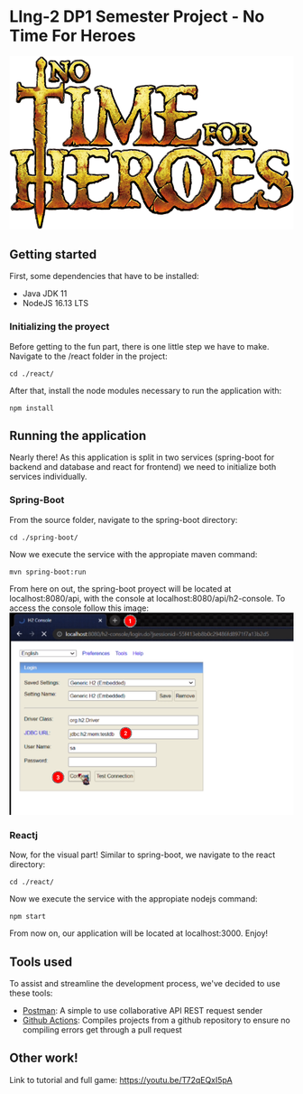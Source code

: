 # LIng-2 DP1 Semester Project - No Time For Heroes
![Logo](/spring-boot/src/main/resources/static/resources/images/logo_ntfh.png)


## Getting started
First, some dependencies that have to be installed:
- Java JDK 11
- NodeJS 16.13 LTS

### Initializing the proyect
Before getting to the fun part, there is one little step we have to make.
Navigate to the /react folder in the project:
```
cd ./react/
```
After that, install the node modules necessary to run the application with:
```
npm install
```

## Running the application
Nearly there! As this application is split in two services (spring-boot for backend and database and react for frontend)
we need to initialize both services individually.

### Spring-Boot
From the source folder, navigate to the spring-boot directory:
```
cd ./spring-boot/
```
Now we execute the service with the appropiate maven command:
```
mvn spring-boot:run
```
From here on out, the spring-boot proyect will be located at localhost:8080/api, with the console at localhost:8080/api/h2-console.
To access the console follow this image:
![console-tutorial](/spring-boot/src/main/resources/static/resources/images/consola_db.png)

### Reactj
Now, for the visual part! Similar to spring-boot, we navigate to the react directory:
```
cd ./react/
```
Now we execute the service with the appropiate nodejs command:
```
npm start
```
From now on, our application will be located at localhost:3000. Enjoy!

## Tools used
To assist and streamline the development process, we've decided to use these tools:
- [Postman](https://www.postman.com/): A simple to use collaborative API REST request sender
- [Github Actions](https://github.com/features/actions): Compiles projects from a github repository to ensure no compiling errors get through a pull request

## Other work!
Link to tutorial and full game: https://youtu.be/T72qEQxI5pA